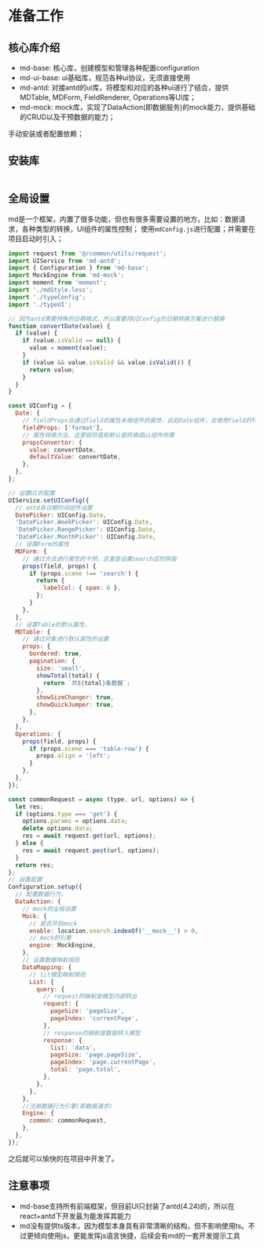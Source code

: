 # 准备工作

## 核心库介绍

- md-base: 核心库，创建模型和管理各种配置configuration
- md-ui-base: ui基础库，规范各种ui协议，无须直接使用
- md-antd: 对接antd的ui库，将模型和对应的各种ui进行了结合，提供MDTable, MDForm, FieldRenderer, Operations等UI库；
- md-mock: mock库，实现了DataAction(即数据服务)的mock能力，提供基础的CRUD以及干预数据的能力；

手动安装或者配置依赖；

## 安装库

```node

```

## 全局设置

md是一个框架，内置了很多功能，但也有很多需要设置的地方，比如：数据请求，各种类型的转换，UI组件的属性控制；
使用`mdConfig.js`进行配置；并需要在项目启动时引入；

```javascript
import request from '@/common/utils/request';
import UIService from 'md-antd';
import { Configuration } from 'md-base';
import MockEngine from 'md-mock';
import moment from 'moment';
import './mdStyle.less';
import './typeConfig';
import './typeUI';

// 因为antd需要特殊的日期格式，所以需要将UIConfig的日期转换方案进行替换
function convertDate(value) {
  if (value) {
    if (value.isValid == null) {
      value = moment(value);
    }
    if (value && value.isValid && value.isValid()) {
      return value;
    }
  }
}

const UIConfig = {
  Date: {
    // fieldProps会通过field的属性未做组件的属性，此处Date组件，会使用field的format属性
    fieldProps: ['format'],
    // 属性转换方法，这里就将值和默认值转换成ui组件所需
    propsConvertor: {
      value: convertDate,
      defaultValue: convertDate,
    },
  },
};

// 设置UI的配置
UIService.setUIConfig({
  // antd各日期时间组件设置
  DatePicker: UIConfig.Date,
  'DatePicker.WeekPicker': UIConfig.Date,
  'DatePicker.RangePicker': UIConfig.Date,
  'DatePicker.MonthPicker': UIConfig.Date,
  // 设置Form的属性
  MDForm: {
    // 通过方法进行属性的干预，这里是设置search区的排版
    props(field, props) {
      if (props.scene !== 'search') {
        return {
          labelCol: { span: 6 },
        };
      }
    },
  },
  // 设置Table的默认属性，
  MDTable: {
    // 通过对象进行默认属性的设置
    props: {
      bordered: true,
      pagination: {
        size: 'small',
        showTotal(total) {
          return `共${total}条数据`;
        },
        showSizeChanger: true,
        showQuickJumper: true,
      },
    },
  },
  Operations: {
    props(field, props) {
      if (props.scene === 'table-row') {
        props.align = 'left';
      }
    },
  },
});

const commonRequest = async (type, url, options) => {
  let res;
  if (options.type === 'get') {
    options.params = options.data;
    delete options.data;
    res = await request.get(url, options);
  } else {
    res = await request.post(url, options);
  }
  return res;
};
// 设置配置
Configuration.setup({
  // 配置数据行为，
  DataAction: {
    // mock的全局设置
    Mock: {
      // 是否开启mock
      enable: location.search.indexOf('__mock__') > 0,
      // mock的引擎
      engine: MockEngine,
    },
    // 设置数据映射规则
    DataMapping: {
      // lit模型映射规则
      List: {
        query: {
          // request的映射是模型内部转出
          request: {
            pageSize: 'pageSize',
            pageIndex: 'currentPage',
          },
          // response的映射是数据转入模型
          response: {
            list: 'data',
            pageSize: 'page.pageSize',
            pageIndex: 'page.currentPage',
            total: 'page.total',
          },
        },
      },
    },
    //注册数据行为引擎(即数据请求)
    Engine: {
      common: commonRequest,
    },
  },
});
```

之后就可以愉快的在项目中开发了。

## 注意事项

- md-base支持所有前端框架，但目前UI只封装了antd(4.24)的，所以在react+antd下开发最为能发挥其能力
- md没有提供ts版本，因为模型本身具有非常清晰的结构，但不影响使用ts。不过更倾向使用js，更能发挥js语言快捷，后续会有md的一套开发提示工具
